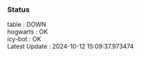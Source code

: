 ### Status


table : DOWN  
hogwarts : OK  
icy-bot : OK  
Latest Update : 2024-10-12 15:09:37.973474
